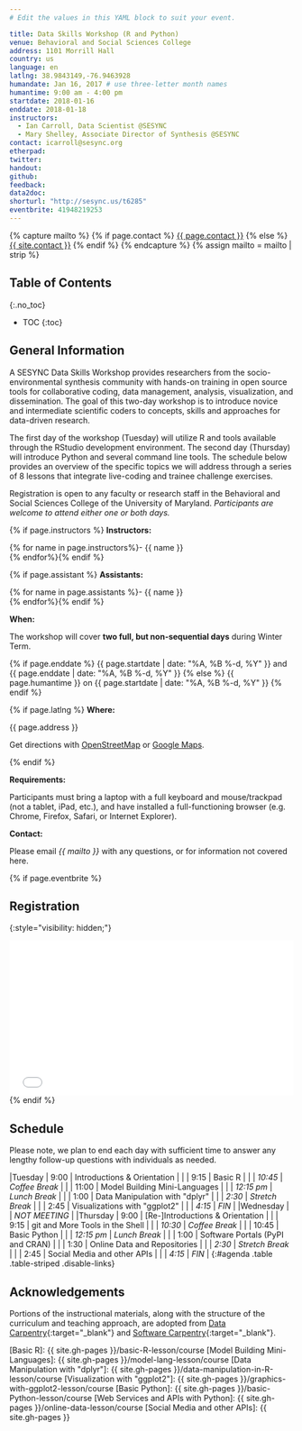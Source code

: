```yaml
---
# Edit the values in this YAML block to suit your event.

title: Data Skills Workshop (R and Python)
venue: Behavioral and Social Sciences College
address: 1101 Morrill Hall
country: us
language: en
latlng: 38.9843149,-76.9463928
humandate: Jan 16, 2017 # use three-letter month names
humantime: 9:00 am - 4:00 pm
startdate: 2018-01-16
enddate: 2018-01-18
instructors:
  - Ian Carroll, Data Scientist @SESYNC
  - Mary Shelley, Associate Director of Synthesis @SESYNC
contact: icarroll@sesync.org
etherpad:
twitter: 
handout:
github:
feedback:
data2doc:
shorturl: "http://sesync.us/t6285"
eventbrite: 41948219253
---
```


<!-- Capture additional variables to use below. -->

{% capture mailto %}
{% if page.contact %}
  <a href='mailto:{{page.contact}}'>{{ page.contact }}</a>
{% else %}
  <a href='mailto:{{site.contact}}'>{{ site.contact }}</a>
{% endif %}
{% endcapture %}
{% assign mailto = mailto | strip %}

## Table of Contents
{:.no_toc}

* TOC
{:toc}

## General Information

A SESYNC Data Skills Workshop provides researchers from the socio-environmental
synthesis community with hands-on training in open source tools for
collaborative coding, data management, analysis, visualization, and
dissemination. The goal of this two-day workshop is to introduce novice and
intermediate scientific coders to concepts, skills and approaches for
data-driven research.

The first day of the workshop (Tuesday) will utilize R and tools available
through the RStudio development environment. The second day (Thursday) will
introduce Python and several command line tools. The schedule below provides an
overview of the specific topics we will address through a series of 8 lessons
that integrate live-coding and trainee challenge exercises.

Registration is open to any faculty or research staff in the Behavioral and
Social Sciences College of the University of Maryland. *Participants are
welcome to attend either one or both days.*

<!-- The next block displays instructors' names if they are available. -->

{% if page.instructors %}
**Instructors:**

{% for name in page.instructors%}- {{ name }}  
{% endfor%}{% endif %}

{% if page.assistant %}
**Assistants:**

{% for name in page.assistants %}- {{ name }}  
{% endfor%}{% endif %}

**When:**

The workshop will cover **two full, but non-sequential days** during Winter
Term.

{% if page.enddate %}
{{ page.startdate | date: "%A, %B %-d, %Y" }} and {{ page.enddate | date: "%A, %B %-d, %Y" }}
{% else %}
{{ page.humantime }} on {{ page.startdate | date: "%A, %B %-d, %Y" }}
{% endif %}

<!-- The next block displays the address and links to a map showing directions.
-->

{% if page.latlng %}
**Where:**

{{ page.address }}

Get directions with
<a href="//www.openstreetmap.org/?mlat={{ page.latlng | replace:',','&mlon=' }}&zoom=16">OpenStreetMap</a> or
<a href="//maps.google.com/maps?q={{ page.latlng }}">Google Maps</a>.
  
{% endif %}

<!-- Modify the next block if there are any special requirements. -->

**Requirements:**

Participants must bring a laptop with a full keyboard and mouse/trackpad (not a
tablet, iPad, etc.), and have installed a full-functioning browser (e.g. Chrome,
Firefox, Safari, or Internet Explorer).

<!-- The following block automatically inserts a contact email address if one
has been specified for the page. If one hasn't, this block inserts the
site.contact address in docs/_config.yml. -->

**Contact:**

Please email *{{ mailto }}* with any questions, or for information not covered
here.

<!--
An eventbrite value in the YAML front matter triggers the next block.
-->

{% if page.eventbrite %}
## Registration
{:style="visibility: hidden;"}

<iframe
  src="//eventbrite.com/tickets-external?eid={{ page.eventbrite }}&ref=etckt"
  frameborder="0" height="275" width="100%"
  vspace="0" hspace="0" marginheight="5" marginwidth="5"
  scrolling="auto" allowtransparency="true">
</iframe>
{% endif %}

<!-- Compose the schedule below. The instructor field is only visible with URL
query string parameter "draft=TRUE" -->

## Schedule

Please note, we plan to end each day with sufficient time to answer any lengthy
follow-up questions with individuals as needed.

|Tuesday   | 9:00       | Introductions & Orientation      |
|          | 9:15       | Basic R                          |
|          | *10:45*    | *Coffee Break*                   |
|          | 11:00      | Model Building Mini-Languages    |
|          | *12:15 pm* | *Lunch Break*                    |
|          | 1:00       | Data Manipulation with "dplyr"   |
|          | *2:30*     | *Stretch Break*                  |
|          | 2:45       | Visualizations with "ggplot2"    |
|          | *4:15*     | *FIN*                            |
|Wednesday |            | *NOT MEETING*                    |
|Thursday  | 9:00       | [Re-]Introductions & Orientation |
|          | 9:15       | git and More Tools in the Shell  |
|          | *10:30*    | *Coffee Break*                   |
|          | 10:45      | Basic Python                     |
|          | *12:15 pm* | *Lunch Break*                    |
|          | 1:00       | Software Portals (PyPI and CRAN) |
|          | 1:30       | Online Data and Repositories     |
|          | *2:30*     | *Stretch Break*                  |
|          | 2:45       | Social Media and other APIs      |
|          | *4:15*     | *FIN*                            |
{:#agenda .table .table-striped .disable-links}

<!-- Use the next block to detail pre-arrival installation and download
instructions. Certain standard procedures may be included, e.g.
docs/_includes/setup-RStudio.md. -->

## Acknowledgements

Portions of the instructional materials, along with the structure of the
curriculum and teaching approach, are adopted from [Data
Carpentry](http://www.datacarpentry.org){:target="_blank"} and [Software
Carpentry](http://software-carpentry.org){:target="_blank"}.

<!-- Only use space below for links. -->

[Basic R]: {{ site.gh-pages }}/basic-R-lesson/course
[Model Building Mini-Languages]: {{ site.gh-pages }}/model-lang-lesson/course
[Data Manipulation with "dplyr"]: {{ site.gh-pages }}/data-manipulation-in-R-lesson/course
[Visualization with "ggplot2"]: {{ site.gh-pages }}/graphics-with-ggplot2-lesson/course
[Basic Python]: {{ site.gh-pages }}/basic-Python-lesson/course
[Web Services and APIs with Python]: {{ site.gh-pages }}/online-data-lesson/course
[Social Media and other APIs]: {{ site.gh-pages }}
